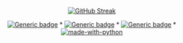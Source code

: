 <div align="center">

[![GitHub Streak](http://github-readme-streak-stats.herokuapp.com?user=afrxo&theme=react&hide_border=true&date_format=n%2Fj%5B%2FY%5D&background=FF087A00)](https://git.io/streak-stats)


[![Generic badge](https://img.shields.io/badge/Lua-blue.svg)](https://www.lua.org/) *
[![Generic badge](https://img.shields.io/badge/Typescript-blue.svg)](https://www.typescriptlang.org/) *
[![Generic badge](https://img.shields.io/badge/Javascript-yellow.svg)](https://www.javascript.com/) *
[![made-with-python](https://img.shields.io/badge/Python-1f425f.svg)](https://www.python.org/)

</div>

